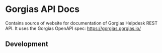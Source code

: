# Gorgias API Docs

Contains source of website for documentation of Gorgias Helpdesk REST API. 
It uses the Gorgias OpenAPI spec: https://gorgias.gorgias.io/


## Development 

